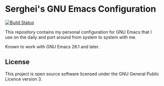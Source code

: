 # Serghei's GNU Emacs Configuration

[![Build Status][actions-badge]][actions link]

This repository contains my personal configuration for GNU Emacs that
I use on the daily and port around from system to system with me.

Known to work with GNU Emacs 26.1 and later.

## License

This project is open source software licensed under the GNU General
Public Licence version 3.

[actions link]: https://github.com/sergeyklay/.emacs.d/actions
[actions-badge]:
https://github.com/sergeyklay/.emacs.d/workflows/build/badge.svg
